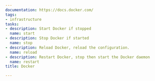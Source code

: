 ```yaml
---
documentation: https://docs.docker.com/
tags:
- infrastructure
tasks:
- description: Start Docker if stopped
  name: start
- description: Stop Docker if started
  name: stop
- description: Reload Docker, reload the configuration.
  name: reload
- description: Restart Docker, stop then start the Docker daemon
  name: restart
title: Docker

---
```

